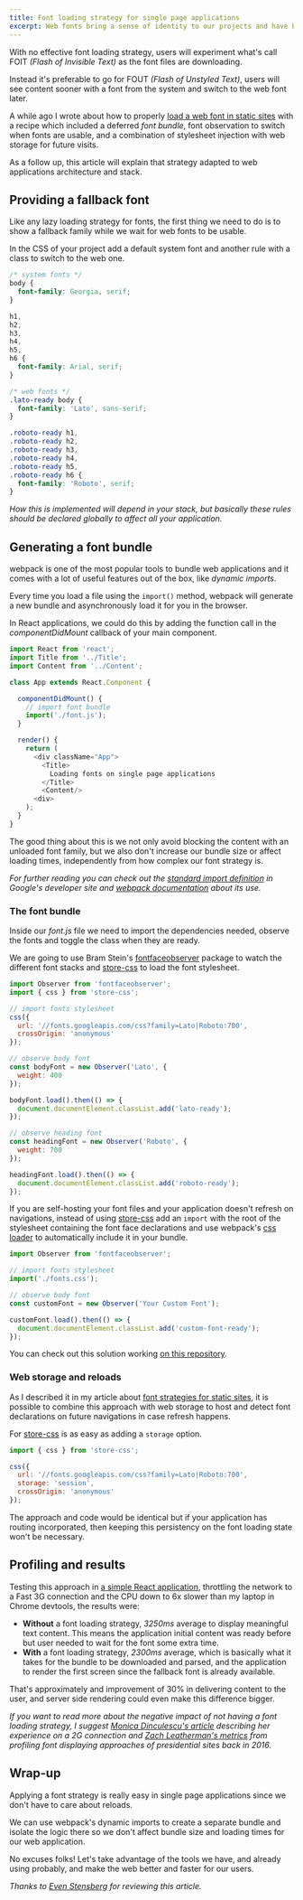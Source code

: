 ```yaml
---
title: Font loading strategy for single page applications
excerpt: Web fonts bring a sense of identity to our projects and have become a crucial asset of product design nowadays, but they can delay content displaying in web applications, specially for slow connections.
---
```


With no effective font loading strategy, users will experiment what's call FOIT _(Flash of Invisible Text)_ as the font files are downloading.

Instead it's preferable to go for FOUT _(Flash of Unstyled Text)_, users will see content sooner with a font from the system and switch to the web font later.

A while ago I wrote about how to properly [load a web font in static sites][1] with a recipe which included a deferred _font bundle_, font observation to switch when fonts are usable, and a combination of stylesheet injection with web storage for future visits.

As a follow up, this article will explain that strategy adapted to web applications architecture and stack.

## Providing a fallback font

Like any lazy loading strategy for fonts, the first thing we need to do is to show a fallback family while we wait for web fonts to be usable.

In the CSS of your project add a default system font and another rule with a class to switch to the web one.

```css
/* system fonts */
body {
  font-family: Georgia, serif;
}

h1,
h2,
h3,
h4,
h5,
h6 {
  font-family: Arial, serif;
}

/* web fonts */
.lato-ready body {
  font-family: 'Lato', sans-serif;
}

.roboto-ready h1,
.roboto-ready h2,
.roboto-ready h3,
.roboto-ready h4,
.roboto-ready h5,
.roboto-ready h6 {
  font-family: 'Roboto', serif;
}
```

_How this is implemented will depend in your stack, but basically these rules should be declared globally to affect all your application._

## Generating a font bundle

webpack is one of the most popular tools to bundle web applications and it comes with a lot of useful features out of the box, like _dynamic imports_.

Every time you load a file using the `import()` method, webpack will generate a new bundle and asynchronously load it for you in the browser.

In React applications, we could do this by adding the function call in the _componentDidMount_ callback of your main component.

```js
import React from 'react';
import Title from '../Title';
import Content from '../Content';

class App extends React.Component {

  componentDidMount() {
    // import font bundle
    import('./font.js');
  }

  render() {
    return (
      <div className="App">
        <Title>
          Loading fonts on single page applications
        </Title>
        <Content/>
      <div>
    );
  }
}
```

The good thing about this is we not only avoid blocking the content with an unloaded font family, but we also don't increase our bundle size or affect loading times, independently from how complex our font strategy is.

_For further reading you can check out the [standard import definition][2] in Google's developer site and [webpack documentation][3] about its use._

### The font bundle

Inside our _font.js_ file we need to import the dependencies needed, observe the fonts and toggle the class when they are ready.

We are going to use Bram Stein's [fontfaceobserver][4] package to watch the different font stacks and [store-css][5] to load the font stylesheet.

```js
import Observer from 'fontfaceobserver';
import { css } from 'store-css';

// import fonts stylesheet
css({
  url: '//fonts.googleapis.com/css?family=Lato|Roboto:700',
  crossOrigin: 'anonymous'
});

// observe body font
const bodyFont = new Observer('Lato', {
  weight: 400
});

bodyFont.load().then(() => {
  document.documentElement.classList.add('lato-ready');
});

// observe heading font
const headingFont = new Observer('Roboto', {
  weight: 700
});

headingFont.load().then(() => {
  document.documentElement.classList.add('roboto-ready');
});
```

If you are self-hosting your font files and your application doesn't refresh on navigations, instead of using [store-css][5] add an `import` with the root of the stylesheet containing the font face declarations and use webpack's [css loader][6] to automatically include it in your bundle.

```js
import Observer from 'fontfaceobserver';

// import fonts stylesheet
import('./fonts.css');

// observe body font
const customFont = new Observer('Your Custom Font');

customFont.load().then(() => {
  document.documentElement.classList.add('custom-font-ready');
});
```

You can check out this solution working [on this repository][8].

### Web storage and reloads

As I described it in my article about [font strategies for static sites][7], it is possible to combine this approach with web storage to host and detect font declarations on future navigations in case refresh happens.

For [store-css][5] is as easy as adding a `storage` option.

```js
import { css } from 'store-css';

css({
  url: '//fonts.googleapis.com/css?family=Lato|Roboto:700',
  storage: 'session',
  crossOrigin: 'anonymous'
});
```

The approach and code would be identical but if your application has routing incorporated, then keeping this persistency on the font loading state won't be necessary.

## Profiling and results

Testing this approach in [a simple React application][9], throttling the network to a Fast 3G connection and the CPU down to 6x slower than my laptop in Chrome devtools, the results were:

- **Without** a font loading strategy, _3250ms_ average to display meaningful text content. This means the application initial content was ready before but user needed to wait for the font some extra time.
- **With** a font loading strategy, _2300ms_ average, which is basically what it takes for the bundle to be downloaded and parsed, and the application to render the first screen since the fallback font is already available.

That's approximately and improvement of 30% in delivering content to the user, and server side rendering could even make this difference bigger.

_If you want to read more about the negative impact of not having a font loading strategy, I suggest [Monica Dinculescu's article][10] describing her experience on a 2G connection and [Zach Leatherman's metrics][11] from profiling font displaying approaches of presidential sites back in 2016._

## Wrap-up

Applying a font strategy is really easy in single page applications since we don't have to care about reloads.

We can use webpack's dynamic imports to create a separate bundle and isolate the logic there so we don't affect bundle size and loading times for our web application.

No excuses folks! Let's take advantage of the tools we have, and already using probably, and make the web better and faster for our users.

_Thanks to [Even Stensberg][12] for reviewing this article._

[1]: /2016/05/font-loading-strategy-static-generated-sites/
[2]: //developers.google.com/web/updates/2017/11/dynamic-import
[3]: //webpack.js.org/guides/code-splitting/#dynamic-imports
[4]: //www.npmjs.com/package/fontfaceobserver
[5]: //www.npmjs.com/package/store-css
[6]: //github.com/webpack-contrib/css-loader
[7]: /2016/05/font-loading-strategy-static-generated-sites/#putting-some-dynamic-on-static
[8]: //github.com/jeremenichelli/font-strategy-single-page-app
[9]: //github.com/jeremenichelli/movies/tree/master/results/react
[10]: //meowni.ca/posts/web-fonts/
[11]: //www.zachleat.com/web/fonts/
[12]: //twitter.com/ev1stensberg
